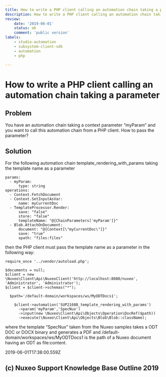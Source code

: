 ```yaml
---
title: How to write a PHP client calling an automation chain taking a parameter
description: How to write a PHP client calling an automation chain taking a parameter
review:
    date: '2019-06-01'
    status: ok
    comment: 'public version'
labels:
    - studio-automation
    - subsystem-client-sdk
    - automation
    - php

---
```

# How to write a PHP client calling an automation chain taking a parameter
## Problem
You have an automation chain taking a context parameter “myParam” and you want to call this  automation chain from a PHP client. How to pass the parameter?
## Solution
For the following automation chain template_rendering_with_params taking the template name as a parameter

    params:
      - myParam:
          type: string
    operations:
      - Context.FetchDocument
      - Context.SetInputAsVar:
          name: myCurrentDoc
      - TemplateProcessor.Render:
          save: "false"
          store: "false"
          templateName: "@{ChainParameters['myParam']}"
      - Blob.AttachOnDocument:
          document: "@{Context[\"myCurrentDoc\"]}"
          save: "true"
          xpath: "files:files"

then the PHP client must pass the template name as a parameter in the following way:

    require_once '../vendor/autoload.php';

    $documents = null;
    $client = new \Nuxeo\Client\Api\NuxeoClient('http://localhost:8080/nuxeo', 'Administrator', 'Administrator');
    $client = $client->schemas("*");

      $path='/default-domain/workspaces/ws/MyODTDocs1';

        $client->automation('SUP21688_template_rendering_with_params')
          ->param('myParam','SpecNux')
          ->input(new \Nuxeo\Client\Api\Objects\Operation\DocRef($path))
          ->execute(\Nuxeo\Client\Api\Objects\Blob\Blob::className);

where the template “SpecNux” taken from the Nuxeo samples takes a ODT DOC or DOCX binary and generates a PDF and /default-domain/workspaces/ws/MyODTDocs1 is the path of a Nuxeo document having an ODT as file:content.


2019-06-01T17:38:00.559Z
## (c) Nuxeo Support Knowledge Base Outline 2019
